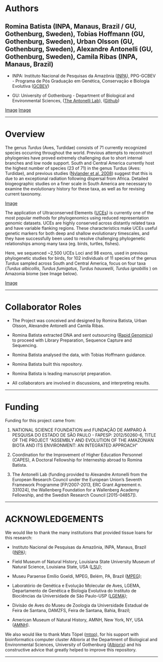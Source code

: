 **Authors**
===

Romina Batista (INPA, Manaus, Brazil / GU, Gothenburg, Sweden), Tobias Hoffmann (GU, Gothenburg, Sweden), Urban Olsson (GU, Gothenburg, Sweden), Alexandre Antonelli (GU, Gothenburg, Sweden), Camila Ribas (INPA, Manaus, Brazil)
---

*	INPA: Instituto Nacional de Pesquisas da Amazônia ([INPA](http://portal.inpa.gov.br/)), PPG-GCBEV - Programa de Pós Graduação em Genética, Conservação e Biologia Evolutiva ([GCBEV](http://gcbev.inpa.gov.br/))

*	GU: University of Gothenburg - Department of Biological and Environmental Sciences, ([The Antonelli Lab](http://www.antonelli-lab.net/)), ([Github](https://github.com/AntonelliLab))

[Image](images/Dimensions-UCE-thrushes001.png)  [Image](images/Dimensions-UCE-thrushes002.png)

---

**Overview**
===

The genus *Turdus* (Aves, Turdidae) consists of 71 currently recognized species occurring throughout the world. Previous attempts to reconstruct phylogenies have proved extremely challenging due to short internal branches and low node support. South and Central America currently host the highest number of species (23 of 71) in the genus Turdus (Aves: Turdidae), and previous studies ([Nylander et al, 2008](http://sysbio.oxfordjournals.org/content/57/2/257.full.pdf+html)) suggest that this is due to an exceptional radiation following dispersal from Africa. Detailed biogeographic studies on a finer scale in South America are necessary to examine the evolutionary history for these taxa, as well as for revising current taxonomy. 

[Image](images/Dimensions-UCE-thrushes004.png)

The application of Ultraconserved Elements ([UCEs](http://ultraconserved.org/)) is currently one of the most popular methods for phylogenomics using reduced representation genomic datasets. UCEs are highly conserved across distantly related taxa and have variable flanking regions. These characteristics make UCEs useful genetic markers for both deep and shallow evolutionary timescales, and they have successfully been used to resolve challenging phylogenetic relationships among many taxa (eg. birds, turtles, fishes). 

Here, we sequenced ~2,500 UCEs Loci and 98 exons, used in previous phylogenetic studies for birds, for 102 individuals of 11 species of the genus *Turdus* sampled across South and Central America, focus on four taxa (*Turdus albicollis*, *Turdus fumigatus*, *Turdus hauxwelli*, *Turdus ignobillis* ) on Amazonia biome (see Image below).

[Image](images/Dimensions-UCE-thrushes003.png) 

---

**Collaborator Roles**
===

*	The Project was conceived and designed by Romina Batista, Urban Olsson, Alexandre Antonelli and Camila Ribas. 

*	Romina Batista extracted DNA and sent outsourcing ([Rapid Genomics](http://www.rapid-genomics.com/)) to proceed with Library Preparation, Sequence Capture and Sequencing. 

*	Romina Batista analysed the data, with Tobias Hoffmann guidance. 

*	Romina Batista built this repository.

*	Romina Batista is leading manuscript preparation. 

*	All collaborators are involved in discussions, and interpreting results.

---

**Funding**
===

Funding for this project came from: 

1. NATIONAL SCIENCE FOUNDATION and FUNDAÇÃO DE AMPARO À PESQUISA DO ESTADO DE SÃO PAULO - FAPESP: 2012/50260-6, TITLE OF THE PROJECT "ASSEMBLY AND EVOLUTION OF THE AMAZONIAN BIOTA AND ITS ENVIRONMENT: AN INTEGRATED APPROACH"

2. Coordination for the Improvement of Higher Education Personnel (CAPES), A Doctoral Fellowship for Interneship abroad to Romina Batista. 

3. The Antonelli Lab (funding provided to Alexandre Antonelli from the European Research Council under the European Union’s Seventh Framework Programme [FP/2007-2013, ERC Grant Agreement n. 331024], the Wallenberg Foundation for a  Wallenberg Academy Fellowship, and the Swedish Research Council [2015-04857]).  

---

**ACKNOWLEDGEMENTS**
=== 

We would like to thank the many institutions that provided tissue loans for this research: 

*	Instituto Nacional de Pesquisas da Amazônia, INPA, Manaus, Brazil ([INPA](https://www.inpa.gov.br/));

*	Field Museum of Natural History, Louisiana State University Museum of Natural Science, Louisiana State, USA ([LSU](http://www.museum.lsu.edu/MNS/birdcoll.html)); 

*	Museu Paraense Emílio Goeldi, MPEG, Belém, PA, Brazil ([MPEG](http://www.museu-goeldi.br/portal/content/coleções-de-científicas)); 

*	Laboratório de Genética e Evolução Molecular de Aves, LGEMA, Departamento de Genética e Biologia Evolutiva do Instituto de Biociências da Universidade de São Paulo-USP ([LGEMA](http://www.ib.usp.br/biologia/lgema/)); 

*	Divisão de Aves do Museu de Zoologia da Universidade Estadual de Feira de Santana, DAMZFS, Feira de Santana, Bahia, Brazil;

*	American Museum of Natural History, AMNH, New York, NY, USA ([AMNH](http://www.amnh.org/science/divisions/vertzoo/#collections)).

We also would like to thank Mats Töpel ([mtop](http://matstopel.se/)), for his support with bioinformatics computer cluster Albiorix at the Department of Biological and Environmental Sciences, University of Gothenburg ([Albiorix](http://albiorix.bioenv.gu.se/)) and his constructive advice that greatly helped to improve this repository.

---
